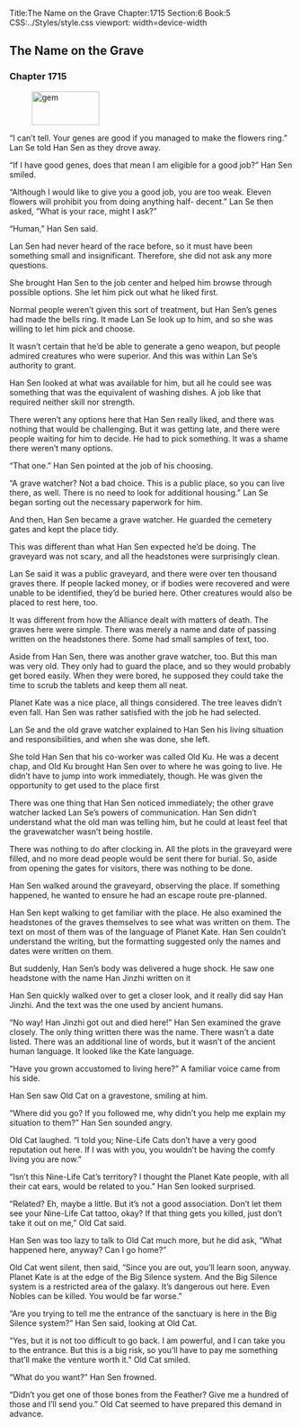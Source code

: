 Title:The Name on the Grave 
Chapter:1715 
Section:6 
Book:5 
CSS:../Styles/style.css 
viewport: width=device-width
  
## The Name on the Grave
### Chapter 1715 
<figure>
	<img src="../Images/gem.gif" alt="gem" id="gem" width="120" height="60" />
</figure>
  

  
  “I can’t tell. Your genes are good if you managed to make the flowers ring.” Lan Se told Han Sen as they drove away.

“If I have good genes, does that mean I am eligible for a good job?” Han Sen smiled.

“Although I would like to give you a good job, you are too weak. Eleven flowers will prohibit you from doing anything half- decent.” Lan Se then asked, “What is your race, might I ask?”

“Human,” Han Sen said.

Lan Sen had never heard of the race before, so it must have been something small and insignificant. Therefore, she did not ask any more questions.

She brought Han Sen to the job center and helped him browse through possible options. She let him pick out what he liked first.

Normal people weren’t given this sort of treatment, but Han Sen’s genes had made the bells ring. It made Lan Se look up to him, and so she was willing to let him pick and choose.

It wasn’t certain that he’d be able to generate a geno weapon, but people admired creatures who were superior. And this was within Lan Se’s authority to grant.

Han Sen looked at what was available for him, but all he could see was something that was the equivalent of washing dishes. A job like that required neither skill nor strength.

There weren’t any options here that Han Sen really liked, and there was nothing that would be challenging. But it was getting late, and there were people waiting for him to decide. He had to pick something. It was a shame there weren’t many options.

“That one.” Han Sen pointed at the job of his choosing.

“A grave watcher? Not a bad choice. This is a public place, so you can live there, as well. There is no need to look for additional housing.” Lan Se began sorting out the necessary paperwork for him.

And then, Han Sen became a grave watcher. He guarded the cemetery gates and kept the place tidy.

This was different than what Han Sen expected he’d be doing. The graveyard was not scary, and all the headstones were surprisingly clean.

Lan Se said it was a public graveyard, and there were over ten thousand graves there. If people lacked money, or if bodies were recovered and were unable to be identified, they’d be buried here. Other creatures would also be placed to rest here, too.

It was different from how the Alliance dealt with matters of death. The graves here were simple. There was merely a name and date of passing written on the headstones there. Some had small samples of text, too.

Aside from Han Sen, there was another grave watcher, too. But this man was very old. They only had to guard the place, and so they would probably get bored easily. When they were bored, he supposed they could take the time to scrub the tablets and keep them all neat.

Planet Kate was a nice place, all things considered. The tree leaves didn’t even fall. Han Sen was rather satisfied with the job he had selected.

Lan Se and the old grave watcher explained to Han Sen his living situation and responsibilities, and when she was done, she left.

She told Han Sen that his co-worker was called Old Ku. He was a decent chap, and Old Ku brought Han Sen over to where he was going to live. He didn’t have to jump into work immediately, though. He was given the opportunity to get used to the place first

There was one thing that Han Sen noticed immediately; the other grave watcher lacked Lan Se’s powers of communication. Han Sen didn’t understand what the old man was telling him, but he could at least feel that the gravewatcher wasn’t being hostile.

There was nothing to do after clocking in. All the plots in the graveyard were filled, and no more dead people would be sent there for burial. So, aside from opening the gates for visitors, there was nothing to be done.

Han Sen walked around the graveyard, observing the place. If something happened, he wanted to ensure he had an escape route pre-planned.

Han Sen kept walking to get familiar with the place. He also examined the headstones of the graves themselves to see what was written on them. The text on most of them was of the language of Planet Kate. Han Sen couldn’t understand the writing, but the formatting suggested only the names and dates were written on them.

But suddenly, Han Sen’s body was delivered a huge shock. He saw one headstone with the name Han Jinzhi written on it

Han Sen quickly walked over to get a closer look, and it really did say Han Jinzhi. And the text was the one used by ancient humans.

“No way! Han Jinzhi got out and died here!” Han Sen examined the grave closely. The only thing written there was the name. There wasn’t a date listed. There was an additional line of words, but it wasn’t of the ancient human language. It looked like the Kate language.

“Have you grown accustomed to living here?” A familiar voice came from his side.

Han Sen saw Old Cat on a gravestone, smiling at him.

“Where did you go? If you followed me, why didn’t you help me explain my situation to them?” Han Sen sounded angry.

Old Cat laughed. “I told you; Nine-Life Cats don’t have a very good reputation out here. If I was with you, you wouldn’t be having the comfy living you are now.”

“Isn’t this Nine-Life Cat’s territory? I thought the Planet Kate people, with all their cat ears, would be related to you.” Han Sen looked surprised.

“Related? Eh, maybe a little. But it’s not a good association. Don’t let them see your Nine-Life Cat tattoo, okay? If that thing gets you killed, just don’t take it out on me,” Old Cat said.

Han Sen was too lazy to talk to Old Cat much more, but he did ask, “What happened here, anyway? Can I go home?”

Old Cat went silent, then said, “Since you are out, you’ll learn soon, anyway. Planet Kate is at the edge of the Big Silence system. And the Big Silence system is a restricted area of the galaxy. It’s dangerous out here. Even Nobles can be killed. You would be far worse.”

“Are you trying to tell me the entrance of the sanctuary is here in the Big Silence system?” Han Sen said, looking at Old Cat.

“Yes, but it is not too difficult to go back. I am powerful, and I can take you to the entrance. But this is a big risk, so you’ll have to pay me something that’ll make the venture worth it.” Old Cat smiled.

“What do you want?” Han Sen frowned.

“Didn’t you get one of those bones from the Feather? Give me a hundred of those and I’ll send you.” Old Cat seemed to have prepared this demand in advance.
